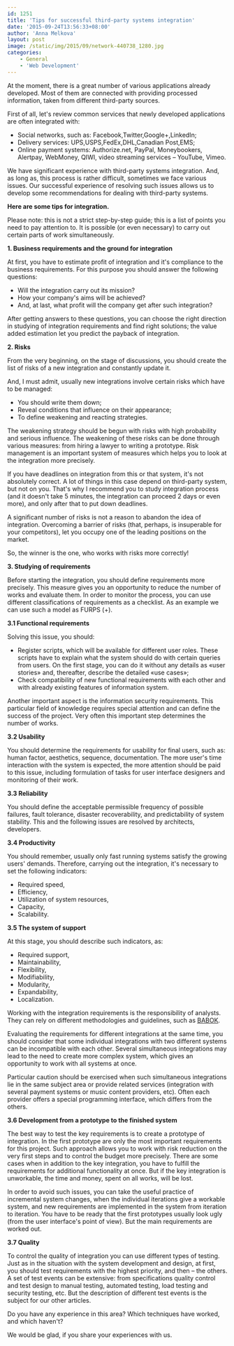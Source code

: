 ```yaml
---
id: 1251
title: 'Tips for successful third-party systems integration'
date: '2015-09-24T13:56:33+08:00'
author: 'Anna Melkova'
layout: post
image: /static/img/2015/09/network-440738_1280.jpg
categories:
    - General
    - 'Web Development'
---
```


At the moment, there is a great number of various applications already developed. Most of them are connected with providing processed information, taken from different third-party sources.

First of all, let's review common services that newly developed applications are often integrated with:

- Social networks, such as: Facebook,Twitter,Google+,LinkedIn;
- Delivery services: UPS,USPS,FedEx,DHL,Canadian Post,EMS;
- Online payment systems: Authorize.net, PayPal, Moneybookers, Alertpay, WebMoney, QIWI, video streaming services – YouTube, Vimeo.

We have significant experience with third-party systems integration. And, as long as, this process is rather difficult, sometimes we face various issues. Our successful experience of resolving such issues allows us to develop some recommendations for dealing with third-party systems.

 **Here are some tips for integration.**

Please note: this is not a strict step-by-step guide; this is a list of points you need to pay attention to. It is possible (or even necessary) to carry out certain parts of work simultaneously.

**1. Business requirements and the ground for integration**

At first, you have to estimate profit of integration and it's compliance to the business requirements. For this purpose you should answer the following questions:

- Will the integration carry out its mission?
- How your company's aims will be achieved?
- And, at last, what profit will the company get after such integration?

After getting answers to these questions, you can choose the right direction in studying of integration requirements and find right solutions; the value added estimation let you predict the payback of integration.

**2. Risks**

From the very beginning, on the stage of discussions, you should create the list of risks of a new integration and constantly update it.

And, I must admit, usually new integrations involve certain risks which have to be managed:

- You should write them down;
- Reveal conditions that influence on their appearance;
- To define weakening and reacting strategies.

The weakening strategy should be begun with risks with high probability and serious influence.
The weakening of these risks can be done through various measures: from hiring a lawyer to writing a prototype. Risk management is an important system of measures which helps you to look at the integration more precisely.

If you have deadlines on integration from this or that system, it's not absolutely correct. A lot of things in this case depend on third-party system, but not on you. That's why I recommend you to study integration process (and it doesn't take 5 minutes, the integration can proceed 2 days or even more), and only after that to put down deadlines.

A significant number of risks is not a reason to abandon the idea of integration.
Overcoming a barrier of risks (that, perhaps, is insuperable for your competitors), let you occupy one of the leading positions on the market.

So, the winner is the one, who works with risks more correctly!

**3. Studying of requirements**

Before starting the integration, you should define requirements more precisely. This measure gives you an opportunity to reduce the number of works and evaluate them. In order to monitor the process, you can use different classifications of requirements as a checklist. As an example we can use such a model as FURPS (+).

**3.1 Functional requirements**

Solving this issue, you should:

- Register scripts, which will be available for different user roles. These scripts have to explain what the system should do with certain queries from users. On the first stage, you can do it without any details as «user stories» and, thereafter, describe the detailed «use cases»;
- Check compatibility of new functional requirements with each other and with already existing features of information system.

 Another important aspect is the information security requirements. This particular field of knowledge requires special attention and can define the success of the project. Very often this important step determines the number of works.

**3.2 Usability**

You should determine the requirements for usability for final users, such as: human factor, aesthetics, sequence, documentation. The more user's time interaction with the system is expected, the more attention should be paid to this issue, including formulation of tasks for user interface designers and monitoring of their work.

**3.3 Reliability**

You should define the acceptable permissible frequency of possible failures, fault tolerance, disaster recoverability, and predictability of system stability. This and the following issues are resolved by architects, developers.

**3.4 Productivity**

You should remember, usually only fast running systems satisfy the growing users' demands. Therefore, carrying out the integration, it's necessary to set the following indicators:

- Required speed,
- Efficiency,
- Utilization of system resources,
- Capacity,
- Scalability.

**3.5 The system of support**

 At this stage, you should describe such indicators, as:

- Required support,
- Maintainability,
- Flexibility,
- Modifiability,
- Modularity,
- Expandability,
- Localization.

Working with the integration requirements is the responsibility of analysts. They can rely on different methodologies and guidelines, such as [BABOK](http://www.iiba.org/babok-guide.aspx).

Evaluating the requirements for different integrations at the same time, you should consider that some individual integrations with two different systems can be incompatible with each other. Several simultaneous integrations may lead to the need to create more complex system, which gives an opportunity to work with all systems at once.

Particular caution should be exercised when such simultaneous integrations lie in the same subject area or provide related services (integration with several payment systems or music content providers, etc). Often each provider offers a special programming interface, which differs from the others.

**3.6 Development from a prototype to the finished system**

The best way to test the key requirements is to create a prototype of integration. In the first prototype are only the most important requirements for this project. Such approach allows you to work with risk reduction on the very first steps and to control the budget more precisely. There are some cases when in addition to the key integration, you have to fulfill the requirements for additional functionality at once. But if the key integration is unworkable, the time and money, spent on all works, will be lost.

In order to avoid such issues, you can take the useful practice of incremental system changes, when the individual iterations give a workable system, and new requirements are implemented in the system from iteration to iteration. You have to be ready that the first prototypes usually look ugly (from the user interface's point of view). But the main requirements are worked out.

**3.7 Quality**

To control the quality of integration you can use different types of testing. Just as in the situation with the system development and design, at first, you should test requirements with the highest priority, and then – the others. A set of test events can be extensive: from specifications quality control and test design to manual testing, automated testing, load testing and security testing, etc. But the description of different test events is the subject for our other articles.

Do you have any experience in this area?
Which techniques have worked, and which haven't?

We would be glad, if you share your experiences with us.